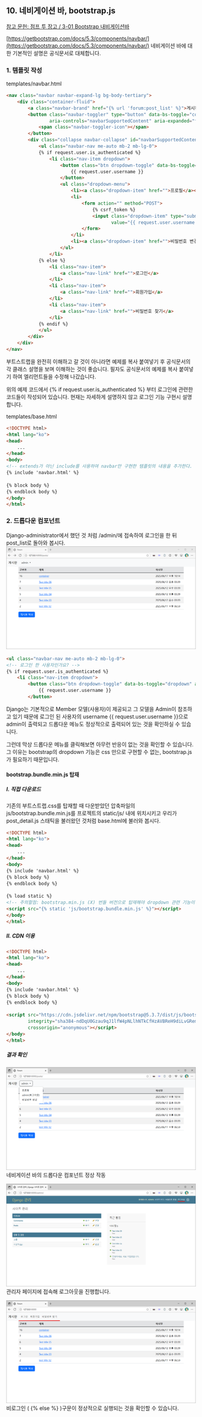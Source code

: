 ## 10. 네비게이션 바, bootstrap.js

[참고 문헌: 점프 투 장고 / 3-01 Bootstrap 내비게이션바](https://wikidocs.net/71108)

[https://getbootstrap.com/docs/5.3/components/navbar/](https://getbootstrap.com/docs/5.3/components/navbar/)
네비게이션 바에 대한 기본적인 설명은 공식문서로 대체합니다.

### 1. 템플릿 작성
templates/navbar.html
```html
<nav class="navbar navbar-expand-lg bg-body-tertiary">
    <div class="container-fluid">
        <a class="navbar-brand" href="{% url 'forum:post_list' %}">게시판</a>
        <button class="navbar-toggler" type="button" data-bs-toggle="collapse" data-bs-target="#navbarSupportedContent"
                aria-controls="navbarSupportedContent" aria-expanded="false" aria-label="Toggle navigation">
            <span class="navbar-toggler-icon"></span>
        </button>
        <div class="collapse navbar-collapse" id="navbarSupportedContent">
            <ul class="navbar-nav me-auto mb-2 mb-lg-0">
            {% if request.user.is_authenticated %}
                <li class="nav-item dropdown">
                    <button class="btn dropdown-toggle" data-bs-toggle="dropdown" aria-expanded="false">
                        {{ request.user.username }}
                    </button>
                    <ul class="dropdown-menu">
                        <li><a class="dropdown-item" href="">프로필</a></li>
                        <li>
                            <form action="" method="POST">
                                {% csrf_token %}
                                <input class="dropdown-item" type="submit"
                                       value="{{ request.user.username }}(로그아웃)">
                            </form>
                        </li>
                        <li><a class="dropdown-item" href="">비밀번호 변경</a></li>
                    </ul>
                </li>
            {% else %}
                <li class="nav-item">
                    <a class="nav-link" href="">로그인</a>
                </li>
                <li class="nav-item">
                    <a class="nav-link" href="">회원가입</a>
                </li>
                <li class="nav-item">
                    <a class="nav-link" href="">비밀번호 찾기</a>
                </li>
            {% endif %}
            </ul>
        </div>
    </div>
</nav>
```
부트스트랩을 완전히 이해하고 갈 것이 아니라면 예제를 복사 붙여넣기 후 공식문서의 각 클래스 설명을 보며 이해하는 것이 좋습니다.
필자도 공식문서의 예제를 복사 붙여넣기 하여 엘리먼트들을 수정해 나갔습니다.

위의 예제 코드에서 {% if request.user.is_authenticated %} 부터 로그인에 관련한 코드들이 작성되어 있습니다. 현재는 자세하게 설명하지 않고 로그인 기능 구현시 설명합니다. 

templates/base.html
```html
<!DOCTYPE html>
<html lang="ko">
<head>
    ...
</head>
<body>
<!-- extends가 아닌 include를 사용하여 navbar만 구현한 템플릿의 내용을 추가한다. -->
{% include 'navbar.html' %}

{% block body %}
{% endblock body %}
</body>
</html>
```

### 2. 드롭다운 컴포넌트
Django-administrator에서 했던 것 처럼 /admin/에 접속하여 로그인을 한 뒤 post_list로 돌아와 봅시다.
![스크린샷](/statics/10/10_01.png)
```html
<ul class="navbar-nav me-auto mb-2 mb-lg-0">
<!-- 로그인 한 사용자인가요? -->
{% if request.user.is_authenticated %}
    <li class="nav-item dropdown">
        <button class="btn dropdown-toggle" data-bs-toggle="dropdown" aria-expanded="false">
            {{ request.user.username }}
        </button>
```
Django는 기본적으로 Member 모델(사용자)이 제공되고 그 모델을 Admin이 참조하고 있기 때문에 로그인 된 사용자의 username {{ request.user.username }}으로 admin이 출력되고 드롭다운 메뉴도 정상적으로 출력되어 있는 것을 확인하실 수 있습니다.

그런데 막상 드롭다운 메뉴를 클릭해보면 아무런 반응이 없는 것을 확인할 수 있습니다. 그 이유는 bootstrap의 dropdown 기능은 css 만으로 구현할 수 없는, bootstrap.js가 필요하기 때문입니다.

#### bootstrap.bundle.min.js 탑재
##### I. 직접 다운로드
기존의 부트스트랩.css를 탑재할 때 다운받았던 압축파일의 js/bootstrap.bundle.min.js를 프로젝트의 static/js/ 내에 위치시키고 우리가 post_detail.js 스태틱을 불러왔던 것처럼 base.html에 불러와 봅시다.
```html
<!DOCTYPE html>
<html lang="ko">
<head>
    ...
</head>
<body>
{% include 'navbar.html' %}
{% block body %}
{% endblock body %}

{% load static %}
<!-- 주의할점: bootstrap.min.js (X) 번들 버전으로 탑재해야 dropdown 관련 기능이 동작합니다. -->
<script src="{% static 'js/bootstrap.bundle.min.js' %}"></script>
</body>
</html>
```

##### II. CDN 이용
```html
<!DOCTYPE html>
<html lang="ko">
<head>
    ...
</head>
<body>
{% include 'navbar.html' %}
{% block body %}
{% endblock body %}

<script src="https://cdn.jsdelivr.net/npm/bootstrap@5.3.7/dist/js/bootstrap.bundle.min.js" 
        integrity="sha384-ndDqU0Gzau9qJ1lfW4pNLlhNTkCfHzAVBReH9diLvGRem5+R9g2FzA8ZGN954O5Q" 
        crossorigin="anonymous"></script>
</body>
</html>
```

##### 결과 확인
![스크린샷](/statics/10/10_02.png)
네비게이션 바의 드롭다운 컴포넌트 정상 작동

![스크린샷](/statics/10/10_03.png)
관리자 페이지에 접속해 로그아웃을 진행합니다. 

![스크린샷](/statics/10/10_04.png)
비로그인 ( {% else %} )구문이 정상적으로 실행되는 것을 확인할 수 있습니다.